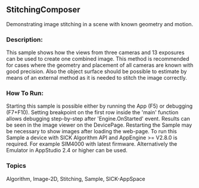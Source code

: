 ## StitchingComposer
Demonstrating image stitching in a scene with known geometry and motion.

### Description:
This sample shows how the views from three cameras and 13 exposures can be used to create one combined image.
This method is recommended for cases where the geometry and placement of all cameras are known with good precision.
Also the object surface should be possible to estimate by means of an external method as it is needed to stitch the image correctly.

### How To Run:
Starting this sample is possible either by running the App (F5) or debugging (F7+F10).
Setting breakpoint on the first row inside the 'main' function allows debugging step-by-step after 'Engine.OnStarted' event.
Results can be seen in the image viewer on the DevicePage. Restarting the Sample may be necessary to show images after loading the web-page.
To run this Sample a device with SICK Algorithm API and AppEngine >= V2.8.0 is required. For example SIM4000 with latest firmware.
Alternatively the Emulator in AppStudio 2.4 or higher can be used.

### Topics
Algorithm, Image-2D, Stitching, Sample, SICK-AppSpace
